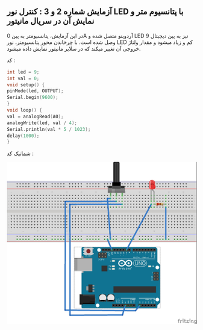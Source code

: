 ## آزمایش شماره 2 و 3 : کنترل نور LED با پتانسیوم متر و نمایش آن در سریال مانیتور

در این آزمایش، پتانسیومتر به پین 0A آردوینو متصل شده و LED نیز به پین 
دیجیتال 9 وصل شده است. با چرخاندن محور پتانسیومتر، نور LED کم و زیاد 
میشود و مقدار ولتاژ خروجی آن تغییر میکند که در سلایر مانیتور نمایش داده 
میشود.

کد :
```c++
int led = 9;
int val = 0;
void setup() {
pinMode(led, OUTPUT);
Serial.begin(9600);
}
void loop() {
val = analogRead(A0);
analogWrite(led, val / 4);
Serial.println(val * 5 / 1023);
delay(1000);
}
```
شماتیک کد :

![shematic](./shematic/photos%20of%20projects/4-2%20,%204-3.jpg "shema")
